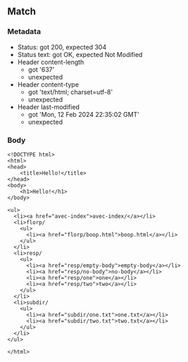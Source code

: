 ## Match

### Metadata

* Status: got 200, expected 304
* Status text: got OK, expected Not Modified
* Header content-length
  * got '637'
  * unexpected
* Header content-type
  * got 'text/html; charset=utf-8'
  * unexpected
* Header last-modified
  * got 'Mon, 12 Feb 2024 22:35:02 GMT'
  * unexpected

### Body

```
<!DOCTYPE html>
<html>
<head>
    <title>Hello!</title>
</head>
<body>
    <h1>Hello!</h1>
</body>

<ul>
  <li><a href="avec-index">avec-index/</a></li>
  <li>florp/
    <ul>
      <li><a href="florp/boop.html">boop.html</a></li>
    </ul>
  </li>
  <li>resp/
    <ul>
      <li><a href="resp/empty-body">empty-body</a></li>
      <li><a href="resp/no-body">no-body</a></li>
      <li><a href="resp/one">one</a></li>
      <li><a href="resp/two">two</a></li>
    </ul>
  </li>
  <li>subdir/
    <ul>
      <li><a href="subdir/one.txt">one.txt</a></li>
      <li><a href="subdir/two.txt">two.txt</a></li>
    </ul>
  </li>
</ul>

</html>
```

